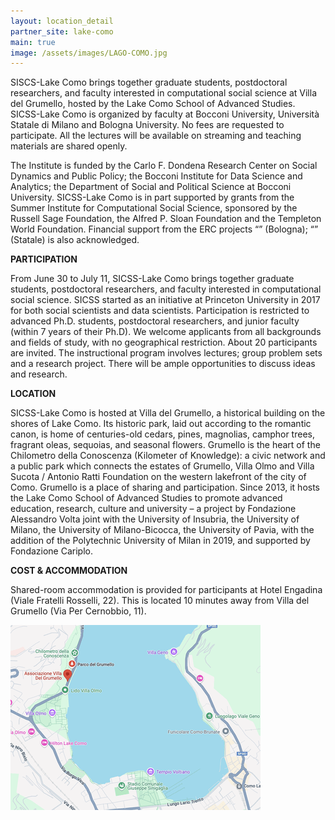 ```yaml
---
layout: location_detail
partner_site: lake-como
main: true
image: /assets/images/LAGO-COMO.jpg
---
```


[//]: # (ORGANIZERS: Update the info to match your location. Add a site image to /assets/images/ and update the placeholder URL above to match it. See _data/2025/Lake Como for yml files that control the header content, location info on general sites page, people lists, and sidebar.)

SISCS-Lake Como brings together graduate students, postdoctoral researchers, and faculty interested in computational social science at Villa del Grumello, hosted by the Lake Como School of Advanced Studies. SICSS-Lake Como is organized by faculty at Bocconi University, Università Statale di Milano and Bologna University. No fees are requested to participate. All the lectures will be available on streaming and teaching materials are shared openly.

The Institute is funded by the Carlo F. Dondena Research Center on Social Dynamics and Public Policy; the Bocconi Institute for Data Science and Analytics; the Department of Social and Political Science at Bocconi University. SICSS-Lake Como is in part supported by grants from the Summer Institute for Computational Social Science, sponsored by the Russell Sage Foundation, the Alfred P. Sloan Foundation and the Templeton World Foundation. Financial support from the ERC projects “” (Bologna); “” (Statale) is also acknowledged.



**PARTICIPATION**

From June 30 to July 11, SICSS-Lake Como brings together graduate students, postdoctoral researchers, and faculty interested in computational social science. SICSS started as an initiative at Princeton University in 2017 for both social scientists and data scientists. Participation is restricted to advanced Ph.D. students, postdoctoral researchers, and junior faculty (within 7 years of their Ph.D). We welcome applicants from all backgrounds and fields of study, with no geographical restriction. About 20 participants are invited. The instructional program involves lectures; group problem sets and a research project. There will be ample opportunities to discuss ideas and research.


**LOCATION**

SICSS-Lake Como is hosted at Villa del Grumello, a historical building on the shores of Lake Como. Its historic park, laid out according to the romantic canon, is home of centuries-old cedars, pines, magnolias, camphor trees, fragrant oleas, sequoias, and seasonal flowers. Grumello is the heart of the Chilometro della Conoscenza (Kilometer of Knowledge): a civic network and a public park which connects the estates of Grumello, Villa Olmo and Villa Sucota / Antonio Ratti Foundation on the western lakefront of the city of Como. Grumello is a place of sharing and participation. Since 2013, it hosts the Lake Como School of Advanced Studies to promote advanced education, research, culture and university – a project by Fondazione Alessandro Volta joint with the University of Insubria, the University of Milano, the University of Milano-Bicocca, the University of Pavia, with the addition of the Polytechnic University of Milan in 2019, and supported by Fondazione Cariplo.


**COST & ACCOMMODATION**

Shared-room accommodation is provided for participants at Hotel Engadina (Viale Fratelli Rosselli, 22). This is located 10 minutes away from Villa del Grumello (Via Per Cernobbio, 11).

![Alt text](/assets/images/Villa_del_Grumello-2.png)


[//]: # (ORGANIZERS: feel free to add a link to your application materials or your SICSS apply page above.)
